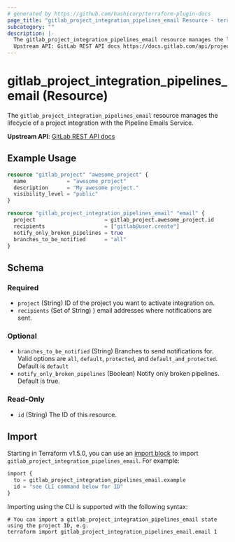 ```yaml
---
# generated by https://github.com/hashicorp/terraform-plugin-docs
page_title: "gitlab_project_integration_pipelines_email Resource - terraform-provider-gitlab"
subcategory: ""
description: |-
  The gitlab_project_integration_pipelines_email resource manages the lifecycle of a project integration with the Pipeline Emails Service.
  Upstream API: GitLab REST API docs https://docs.gitlab.com/api/project_integrations/#pipeline-status-emails
---
```


# gitlab_project_integration_pipelines_email (Resource)

The `gitlab_project_integration_pipelines_email` resource manages the lifecycle of a project integration with the Pipeline Emails Service.

**Upstream API**: [GitLab REST API docs](https://docs.gitlab.com/api/project_integrations/#pipeline-status-emails)

## Example Usage

```terraform
resource "gitlab_project" "awesome_project" {
  name             = "awesome_project"
  description      = "My awesome project."
  visibility_level = "public"
}

resource "gitlab_project_integration_pipelines_email" "email" {
  project                      = gitlab_project.awesome_project.id
  recipients                   = ["gitlab@user.create"]
  notify_only_broken_pipelines = true
  branches_to_be_notified      = "all"
}
```

<!-- schema generated by tfplugindocs -->
## Schema

### Required

- `project` (String) ID of the project you want to activate integration on.
- `recipients` (Set of String) ) email addresses where notifications are sent.

### Optional

- `branches_to_be_notified` (String) Branches to send notifications for. Valid options are `all`, `default`, `protected`, and `default_and_protected`. Default is `default`
- `notify_only_broken_pipelines` (Boolean) Notify only broken pipelines. Default is true.

### Read-Only

- `id` (String) The ID of this resource.

## Import

Starting in Terraform v1.5.0, you can use an [import block](https://developer.hashicorp.com/terraform/language/import) to import `gitlab_project_integration_pipelines_email`. For example:

```terraform
import {
  to = gitlab_project_integration_pipelines_email.example
  id = "see CLI command below for ID"
}
```

Importing using the CLI is supported with the following syntax:

```shell
# You can import a gitlab_project_integration_pipelines_email state using the project ID, e.g.
terraform import gitlab_project_integration_pipelines_email.email 1
```
